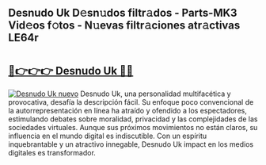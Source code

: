 ## Desnudo Uk D𝚎sn𝚞dos filtr𝚊dos - Parts-MK3 Vid𝚎os f𝚘tos - N𝚞evas filtr𝚊ciones atr𝚊ctivas LE64r

# <h2><a href="http://mb9u0w.tromn.icu/?c=Desnudo+Uk">🔗👉👉👉 Desnudo Uk 🔗🔗</a></h2>

[![Desnudo Uk nuevo](https://i.imgur.com/pEAQMta.gif)](http://mb9u0w.tromn.icu/?c=Desnudo+Uk)
Desnudo Uk, una personalidad multifacética y provocativa, desafía la descripción fácil. Su enfoque poco convencional de la autorrepresentación en línea ha atraído y ofendido a los espectadores, estimulando debates sobre moralidad, privacidad y las complejidades de las sociedades virtuales. Aunque sus próximos movimientos no están claros, su influencia en el mundo digital es indiscutible. Con un espíritu inquebrantable y un atractivo innegable, Desnudo Uk impact en los medios digitales es transformador.
